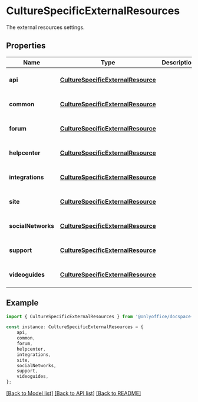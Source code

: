# CultureSpecificExternalResources

The external resources settings.

## Properties

Name | Type | Description | Notes
------------ | ------------- | ------------- | -------------
**api** | [**CultureSpecificExternalResource**](CultureSpecificExternalResource.md) |  | [optional] [default to undefined]
**common** | [**CultureSpecificExternalResource**](CultureSpecificExternalResource.md) |  | [optional] [default to undefined]
**forum** | [**CultureSpecificExternalResource**](CultureSpecificExternalResource.md) |  | [optional] [default to undefined]
**helpcenter** | [**CultureSpecificExternalResource**](CultureSpecificExternalResource.md) |  | [optional] [default to undefined]
**integrations** | [**CultureSpecificExternalResource**](CultureSpecificExternalResource.md) |  | [optional] [default to undefined]
**site** | [**CultureSpecificExternalResource**](CultureSpecificExternalResource.md) |  | [optional] [default to undefined]
**socialNetworks** | [**CultureSpecificExternalResource**](CultureSpecificExternalResource.md) |  | [optional] [default to undefined]
**support** | [**CultureSpecificExternalResource**](CultureSpecificExternalResource.md) |  | [optional] [default to undefined]
**videoguides** | [**CultureSpecificExternalResource**](CultureSpecificExternalResource.md) |  | [optional] [default to undefined]

## Example

```typescript
import { CultureSpecificExternalResources } from '@onlyoffice/docspace-api-typescript';

const instance: CultureSpecificExternalResources = {
    api,
    common,
    forum,
    helpcenter,
    integrations,
    site,
    socialNetworks,
    support,
    videoguides,
};
```

[[Back to Model list]](../README.md#documentation-for-models) [[Back to API list]](../README.md#documentation-for-api-endpoints) [[Back to README]](../README.md)
